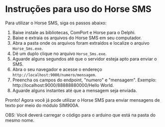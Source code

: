# Instruções para uso do Horse SMS

Para utilizar o Horse SMS, siga os passos abaixo:
1. Baixe instale as bibliotecas, ComPort e Horse para o Delphi.
2. Baixe e extraia os arquivos do Horse SMS em seu computador.
3. Abra a pasta onde os arquivos foram extraídos e localize o arquivo `Horse_Sms.exe`.
4. Dê um duplo clique no arquivo `Horse_Sms.exe`.
5. Aguarde alguns segundos até que o servidor esteja apto para enviar o SMS.
6. Abra o seu navegador e acesse o endereço `http://localhost:9000/numero/mensagem`.
7. Preencha os campos do endpoint, "numero" e "mensagem". Exemplo: http://localhost:9000/88888880000/Hello World.
8. Aguarde alguns instantes até que a mensagem seja enviada.

Pronto! Agora você já pode utilizar o Horse SMS para enviar mensagens de texto por meio do módulo SIM900A.

OBS: Você deverá carregar o código para o arduino que está na pasta do mesmo nome.

